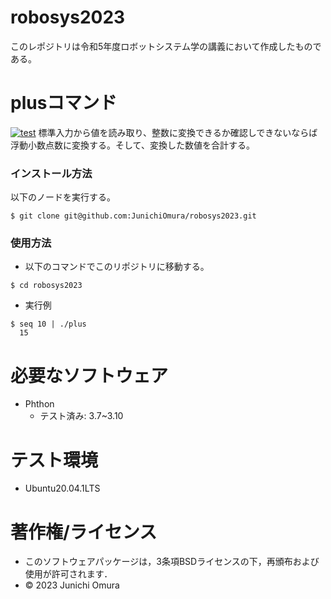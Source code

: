# robosys2023
このレポジトリは令和5年度ロボットシステム学の講義において作成したものである。

# plusコマンド
[![test](https://github.com/JunichiOmura/robosys2023/actions/workflows/test.yml/badge.svg)](https://github.com/JunichiOmura/robosys2023/actions/workflows/test.yml)
標準入力から値を読み取り、整数に変換できるか確認しできないならば浮動小数点数に変換する。そして、変換した数値を合計する。

### インストール方法
以下のノードを実行する。

```
$ git clone git@github.com:JunichiOmura/robosys2023.git
```

### 使用方法
* 以下のコマンドでこのリポジトリに移動する。

```
$ cd robosys2023
```

* 実行例

```
$ seq 10 | ./plus
  15
```

# 必要なソフトウェア
* Phthon
  * テスト済み: 3.7~3.10

# テスト環境
* Ubuntu20.04.1LTS

# 著作権/ライセンス
  * このソフトウェアパッケージは，3条項BSDライセンスの下，再頒布および使用が許可されます．
* © 2023 Junichi Omura
